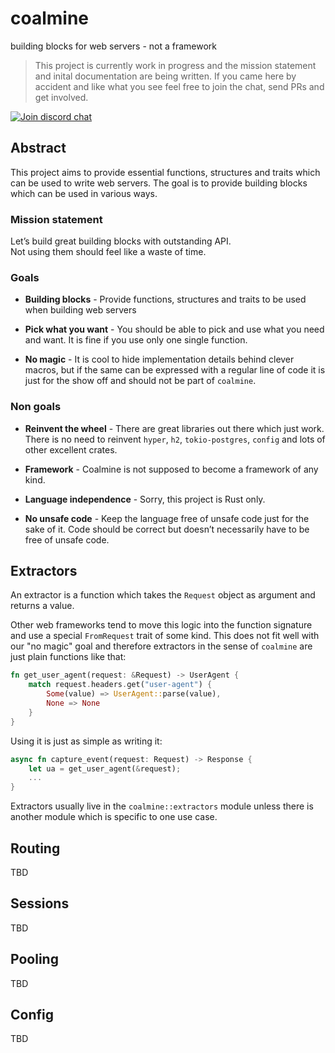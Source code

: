 # coalmine

building blocks for web servers - not a framework

> This project is currently work in progress and the mission statement and
> inital documentation are being written. If you came here by accident and
> like what you see feel free to join the chat, send PRs and get involved.


[![Join discord chat](https://img.shields.io/badge/discord-join%20chat-blue?logo=discord&logoColor=white&style=for-the-badge)](https://discord.gg/YFmQ5Mb)

## Abstract

This project aims to provide essential functions, structures and traits which can be used to write web servers. The goal is to provide building blocks which can be used in various ways.

### Mission statement

Let’s build great building blocks with outstanding API.  
Not using them should feel like a waste of time.

### Goals

- **Building blocks** - Provide functions, structures and traits to be used
  when building web servers

- **Pick what you want** - You should be able to pick and use what you need
  and want. It is fine if you use only one single function.

- **No magic** - It is cool to hide implementation details behind clever
  macros, but if the same can be expressed with a regular line of code it
  is just for the show off and should not be part of `coalmine`.

### Non goals

- **Reinvent the wheel** - There are great libraries out there which just
  work. There is no need to reinvent `hyper`, `h2`, `tokio-postgres`, `config`
  and lots of other excellent crates.

- **Framework** - Coalmine is not supposed to become a framework of any kind.

- **Language independence** - Sorry, this project is Rust only.

- **No unsafe code** - Keep the language free of unsafe code just for the
  sake of it. Code should be correct but doesn’t necessarily have to be
  free of unsafe code.

## Extractors

An extractor is a function which takes the `Request` object as argument and
returns a value.

Other web frameworks tend to move this logic into the function signature
and use a special `FromRequest` trait of some kind. This does not fit well
with our "no magic" goal and therefore extractors in the sense of `coalmine`
are just plain functions like that:

```rust
fn get_user_agent(request: &Request) -> UserAgent {
    match request.headers.get("user-agent") {
        Some(value) => UserAgent::parse(value),
        None => None
    }
}
```

Using it is just as simple as writing it:

```rust
async fn capture_event(request: Request) -> Response {
    let ua = get_user_agent(&request);
    ...
}
```

Extractors usually live in the `coalmine::extractors` module unless there
is another module which is specific to one use case.

## Routing

TBD

## Sessions

TBD

## Pooling

TBD

## Config

TBD
